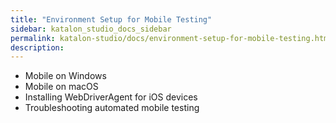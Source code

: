 ```yaml
---
title: "Environment Setup for Mobile Testing" 
sidebar: katalon_studio_docs_sidebar
permalink: katalon-studio/docs/environment-setup-for-mobile-testing.html 
description: 
---
```

*   Mobile on Windows
*   Mobile on macOS
*   Installing WebDriverAgent for iOS devices
*   Troubleshooting automated mobile testing
